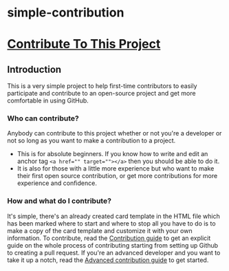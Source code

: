 # simple-contribution

# [Contribute To This Project](https://syknapse.github.io/Contribute-To-This-Project/)

## Introduction

This is a very simple project to help first-time contributors to easily participate and contribute to an open-source project and get more comfortable in using GitHub.

### Who can contribute?

Anybody can contribute to this project whether or not you're a developer or not so long as you want to make a contribution to a project.
- This is for absolute beginners. If you know how to write and edit an anchor tag `<a href="" target=""></a>` then you should be able to do it.
- It is also for those with a little more experience but who want to make their first open source contribution, or get more contributions for more experience and confidence.

### How and what do I contribute?

It's simple, there's an already created card template in the HTML file which has been marked where to start and where to stop all you have to do is to make a copy of the card template and customize it with your own information. To contribute, read the [Contribution guide](contribution.md) to get an explicit guide on the whole process of contributing starting from setting up Github to creating a pull request. If you're an advanced developer and you want to take it up a notch, read the [Advanced contribution guide](advanced-contribution.md) to get started.